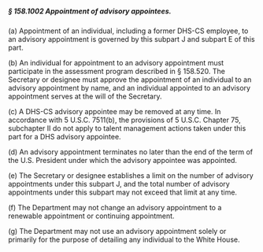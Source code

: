 ##### § 158.1002 Appointment of advisory appointees. #####

(a) Appointment of an individual, including a former DHS-CS employee, to an advisory appointment is governed by this subpart J and subpart E of this part.

(b) An individual for appointment to an advisory appointment must participate in the assessment program described in § 158.520. The Secretary or designee must approve the appointment of an individual to an advisory appointment by name, and an individual appointed to an advisory appointment serves at the will of the Secretary.

(c) A DHS-CS advisory appointee may be removed at any time. In accordance with 5 U.S.C. 7511(b), the provisions of 5 U.S.C. Chapter 75, subchapter II do not apply to talent management actions taken under this part for a DHS advisory appointee.

(d) An advisory appointment terminates no later than the end of the term of the U.S. President under which the advisory appointee was appointed.

(e) The Secretary or designee establishes a limit on the number of advisory appointments under this subpart J, and the total number of advisory appointments under this subpart may not exceed that limit at any time.

(f) The Department may not change an advisory appointment to a renewable appointment or continuing appointment.

(g) The Department may not use an advisory appointment solely or primarily for the purpose of detailing any individual to the White House.